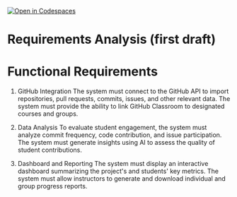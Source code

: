 [![Open in Codespaces](https://classroom.github.com/assets/launch-codespace-7f7980b617ed060a017424585567c406b6ee15c891e84e1186181d67ecf80aa0.svg)](https://classroom.github.com/open-in-codespaces?assignment_repo_id=13725694)
# Requirements Analysis (first draft)
# Functional Requirements 

1. GitHub Integration
The system must connect to the GitHub API to import repositories, pull requests, commits, issues, and other relevant data.
The system must provide the ability to link GitHub Classroom to designated courses and groups.

2. Data Analysis
To evaluate student engagement, the system must analyze commit frequency, code contribution, and issue participation.
The system must generate insights using AI to assess the quality of student contributions.

3. Dashboard and Reporting
The system must display an interactive dashboard summarizing the project's and students' key metrics.
The system must allow instructors to generate and download individual and group progress reports.
